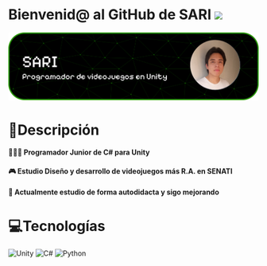 # Bienvenid@ al GitHub de SARI <img src="https://media.giphy.com/media/v1.Y2lkPTc5MGI3NjExMmV2NWU3aDg2cGVtdW5qeWhjbGRzNDNhcHQweDNpMTV3bmdkcDJ3OSZlcD12MV9zdGlja2Vyc19zZWFyY2gmY3Q9cw/P5l28kbIfcuNpZZNN1/giphy.gif" width="50"/>

![Baner de SARIxM9](banner.png)

# 📗Descripción

#### 👩🏻‍💻 Programador Junior de C# para Unity

#### 🎮 Estudio Diseño y desarrollo de videojuegos más R.A. en SENATI

#### 💭 Actualmente estudio de forma autodidacta y sigo mejorando

# 💻Tecnologías

![Unity](https://img.shields.io/badge/unity-%23000000.svg?style=for-the-badge&logo=unity&logoColor=white)
![C#](https://img.shields.io/badge/c%23-%23239120.svg?style=for-the-badge&logo=csharp&logoColor=white)
![Python](https://img.shields.io/badge/python-3670A0?style=for-the-badge&logo=python&logoColor=ffdd54)



